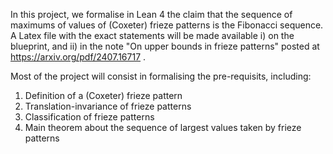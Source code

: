 In this project, we formalise in Lean 4 the claim that the sequence of maximums of values of (Coxeter) frieze patterns is the Fibonacci sequence. 
A Latex file with the exact statements will be made available i) on the blueprint, and ii) in the note "On upper bounds in frieze patterns" posted at https://arxiv.org/pdf/2407.16717 .

Most of the project will consist in formalising the pre-requisits, including:
1) Definition of a (Coxeter) frieze pattern
2) Translation-invariance of frieze patterns
3) Classification of frieze patterns
4) Main theorem about the sequence of largest values taken by frieze patterns
